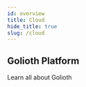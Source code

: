```yaml
---
id: overview
title: Cloud
hide_title: true
slug: /cloud
---
```


## Golioth Platform

Learn all about Golioth
